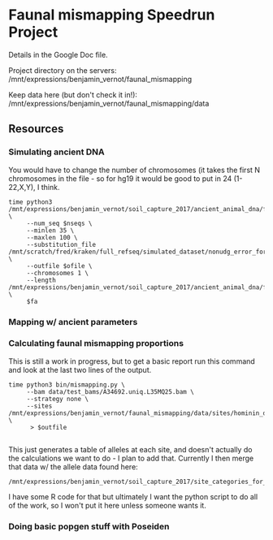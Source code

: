 # Faunal mismapping Speedrun Project

Details in the Google Doc file.

Project directory on the servers:  
/mnt/expressions/benjamin_vernot/faunal_mismapping

Keep data here (but don't check it in!):  
/mnt/expressions/benjamin_vernot/faunal_mismapping/data


## Resources

### Simulating ancient DNA

You would have to change the number of chromosomes (it takes the first N chromosomes in the file - so for hg19 it would be good to put in 24 (1-22,X,Y), I think.

```
time python3 /mnt/expressions/benjamin_vernot/soil_capture_2017/ancient_animal_dna/fred_fake_seqdata/bin/chunk_genome.py \
     --num_seq $nseqs \
     --minlen 35 \
     --maxlen 100 \
     --substitution_file /mnt/scratch/fred/kraken/full_refseq/simulated_dataset/nonudg_error_forFred.txt \
     --outfile $ofile \
     --chromosomes 1 \
     --length /mnt/expressions/benjamin_vernot/soil_capture_2017/ancient_animal_dna/fred_fake_seqdata/A9180_final_sorted.deam53x3.bam.MQ25.lens.tsv \
     $fa
```

### Mapping w/ ancient parameters

### Calculating faunal mismapping proportions

This is still a work in progress, but to get a basic report run this command and look at the last two lines of the output.

```
time python3 bin/mismapping.py \
     --bam data/test_bams/A34692.uniq.L35MQ25.bam \
     --strategy none \
     --sites /mnt/expressions/benjamin_vernot/faunal_mismapping/data/sites/hominin_derived_sites.txt \
      > $outfile
     
```

This just generates a table of alleles at each site, and doesn't actually do the calculations we want to do - I plan to add that. Currently I then merge that data w/ the allele data found here:

```
/mnt/expressions/benjamin_vernot/soil_capture_2017/site_categories_for_capture/lineage_and_qc_sites_with_burden_alleles_cats.bed
```

I have some R code for that but ultimately I want the python script to do all of the work, so I won't put it here unless someone wants it.


### Doing basic popgen stuff with Poseiden
